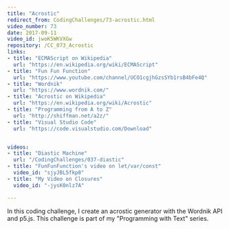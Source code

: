 ```yaml
---
title: "Acrostic"
redirect_from: CodingChallenges/73-acrostic.html
video_number: 73
date: 2017-09-11
video_id: jwoK5WKVXGw
repository: /CC_073_Acrostic
links:
- title: "ECMAScript on Wikipedia"  
  url: "https://en.wikipedia.org/wiki/ECMAScript"
- title: "Fun Fun Function"  
  url: "https://www.youtube.com/channel/UCO1cgjhGzsSYb1rsB4bFe4Q"
- title: "Wordnik"  
  url: "https://www.wordnik.com/"
- title: "Acrostic on Wikipedia"  
  url: "https://en.wikipedia.org/wiki/Acrostic"
- title: "Programming from A to Z"  
  url: "http://shiffman.net/a2z/"
- title: "Visual Studio Code"  
  url: "https://code.visualstudio.com/Download"


videos:
- title: "Diastic Machine"
  url: "/CodingChallenges/037-diastic"
- title: "FunFunFunction's video on let/var/const"
  video_id: "sjyJBL5fkp8"
- title: "My Video on Closures"
  video_id: "-jysK0nlz7A"

---
```


In this coding challenge, I create an acrostic generator with the Wordnik API and p5.js. This challenge is part of my "Programming with Text" series.
